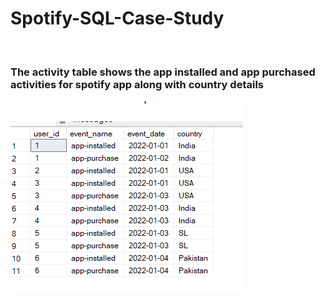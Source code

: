 # Spotify-SQL-Case-Study

<br>

### The activity table shows the app installed and app purchased activities for spotify app along with country details <br>
 <img src="images/activitytableoverview.png"> 
